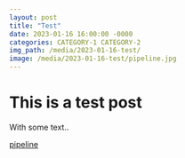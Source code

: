 ```yaml
---
layout: post
title: "Test"
date: 2023-01-16 16:00:00 -0000
categories: CATEGORY-1 CATEGORY-2
img_path: /media/2023-01-16-test/
image: /media/2023-01-16-test/pipeline.jpg
---
```


# This is a test post

With some text..

[pipeline](pipeline.jpg)